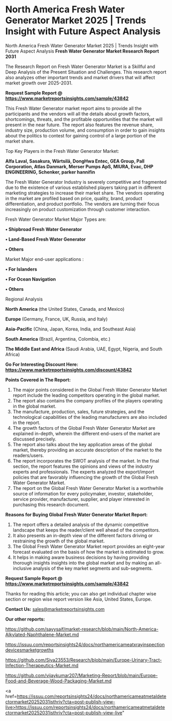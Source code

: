# North America Fresh Water Generator Market 2025 | Trends Insight with Future Aspect Analysis
North America Fresh Water Generator Market 2025 | Trends Insight with Future Aspect Analysis
<strong>Fresh Water Generator Market Research Report 2031</strong>

The Research Report on Fresh Water Generator Market is a Skillful and Deep Analysis of the Present Situation and Challenges. This research report also analyzes other important trends and market drivers that will affect market growth over 2025-2031.

<strong>Request Sample Report @ <a href=https://www.marketreportsinsights.com/sample/43842>https://www.marketreportsinsights.com/sample/43842</a></strong>

This Fresh Water Generator market report aims to provide all the participants and the vendors will all the details about growth factors, shortcomings, threats, and the profitable opportunities that the market will present in the near future. The report also features the revenue share, industry size, production volume, and consumption in order to gain insights about the politics to contest for gaining control of a large portion of the market share.

Top Key Players in the Fresh Water Generator Market:

<strong>Alfa Laval, Sasakura, Wärtsilä, DongHwa Entec, GEA Group, Pall Corporation, Atlas Danmark, Merser Pumps ApS, MIURA, Evac, DHP ENGINEERING, Schenker, parker hannifin</strong>

The Fresh Water Generator Industry is severely competitive and fragmented due to the existence of various established players taking part in different marketing strategies to increase their market share. The vendors operating in the market are profiled based on price, quality, brand, product differentiation, and product portfolio. The vendors are turning their focus increasingly on product customization through customer interaction.

Fresh Water Generator Market Major Types are:

<strong>•  Shipbroad Fresh Water Generator

•  Land-Based Fresh Water Generator

•  Others</strong>

Market Major end-user applications :

<strong>•  For Islanders

•  For Ocean Navigation

•  Others</strong>

Regional Analysis

</u><strong><b>North America</b></strong> (the United States, Canada, and Mexico)

<strong><b>Europe </b></strong>(Germany, France, UK, Russia, and Italy)

<strong><b>Asia-Pacific</b></strong> (China, Japan, Korea, India, and Southeast Asia)

<strong><b>South America</b></strong> (Brazil, Argentina, Colombia, etc.)

<strong><b>The Middle East and Africa</b></strong> (Saudi Arabia, UAE, Egypt, Nigeria, and South Africa)

<strong>Go For Interesting Discount Here: <a href=https://www.marketreportsinsights.com/discount/43842>https://www.marketreportsinsights.com/discount/43842</a></strong>

<strong>Points Covered in The Report:</strong>
<ol>
  <li>The major points considered in the Global Fresh Water Generator Market report include the leading competitors operating in the global market.</li>
  <li>The report also contains the company profiles of the players operating in the global market.</li>
  <li>The manufacture, production, sales, future strategies, and the technological capabilities of the leading manufacturers are also included in the report.</li>
  <li>The growth factors of the Global Fresh Water Generator Market are explained in-depth, wherein the different end-users of the market are discussed precisely.</li>
  <li>The report also talks about the key application areas of the global market, thereby providing an accurate description of the market to the readers/users.</li>
  <li>The report incorporates the SWOT analysis of the market. In the final section, the report features the opinions and views of the industry experts and professionals. The experts analyzed the export/import policies that are favorably influencing the growth of the Global Fresh Water Generator Market.</li>
  <li>The report on the Global Fresh Water Generator Market is a worthwhile source of information for every policymaker, investor, stakeholder, service provider, manufacturer, supplier, and player interested in purchasing this research document.</li>
</ol>
<strong>Reasons for Buying Global Fresh Water Generator Market Report:</strong>

<ol>
  <li>The report offers a detailed analysis of the dynamic competitive landscape that keeps the reader/client well ahead of the competitors.</li>
  <li>It also presents an in-depth view of the different factors driving or restraining the growth of the global market.</li>
  <li>The Global Fresh Water Generator Market report provides an eight-year forecast evaluated on the basis of how the market is estimated to grow.</li>
  <li>It helps in making aware business decisions by having providing thorough insights insights into the global market and by making an all-inclusive analysis of the key market segments and sub-segments.</li>
</ol>
<strong>Request Sample Report @ <a href=https://www.marketreportsinsights.com/sample/43842>https://www.marketreportsinsights.com/sample/43842</a></strong>


Thanks for reading this article; you can also get individual chapter wise section or region wise report version like Asia, United States, Europe.

<strong>Contact Us:</strong>
sales@marketreportsinsights.com

<strong>Our other reports:</strong>

<a href=https://github.com/sayysaif/market-research/blob/main/North-America-Alkylated-Naphthalene-Market.md>https://github.com/sayysaif/market-research/blob/main/North-America-Alkylated-Naphthalene-Market.md</a>

<a href=https://issuu.com/reportsinsights24/docs/northamericameatxrayinspectiondevicesmarketgrowths>https://issuu.com/reportsinsights24/docs/northamericameatxrayinspectiondevicesmarketgrowths</a>

<a href=https://github.com/Siya23553/Research/blob/main/Europe-Urinary-Tract-Infection-Therapeutics-Market.md>https://github.com/Siya23553/Research/blob/main/Europe-Urinary-Tract-Infection-Therapeutics-Market.md</a>

<a href=https://github.com/vijaykumar207/Marketing-Report/blob/main/Europe-Food-and-Beverage-Wood-Packaging-Market.md>https://github.com/vijaykumar207/Marketing-Report/blob/main/Europe-Food-and-Beverage-Wood-Packaging-Market.md</a>

<a href=https://issuu.com/reportsinsights24/docs/northamericameatmetaldetectormarket20252031isthriv?cta=post-publish-view-live>https://issuu.com/reportsinsights24/docs/northamericameatmetaldetectormarket20252031isthriv?cta=post-publish-view-live</a>"
